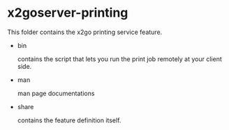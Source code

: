 # x2goserver-printing
This folder contains the x2go printing service feature.

 * bin 

   contains the script that lets you run the print job remotely at your client side.

 * man

   man page documentations

 * share 

   contains the feature definition itself.

